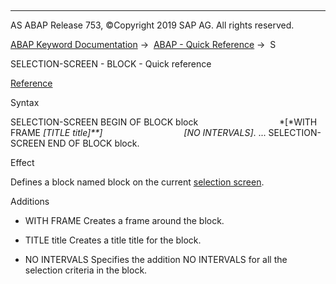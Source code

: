  

* * *

AS ABAP Release 753, ©Copyright 2019 SAP AG. All rights reserved.

[ABAP Keyword Documentation](javascript:call_link\('abenabap.htm'\)) →  [ABAP - Quick Reference](javascript:call_link\('abenabap_shortref.htm'\)) →  S

SELECTION-SCREEN - BLOCK - Quick reference

[Reference](javascript:call_link\('abapselection-screen_block.htm'\))

Syntax

SELECTION-SCREEN BEGIN OF BLOCK block
                                *\[*WITH FRAME *\[*TITLE title*\]**\]*
                                *\[*NO INTERVALS*\]*.
...
SELECTION-SCREEN END OF BLOCK block.

Effect

Defines a block named block on the current [selection screen](javascript:call_link\('abenselection_screen_glosry.htm'\) "Glossary Entry").

Additions

-   WITH FRAME
    Creates a frame around the block.
    
-   TITLE title
    Creates a title title for the block.
    
-   NO INTERVALS
    Specifies the addition NO INTERVALS for all the selection criteria in the block.